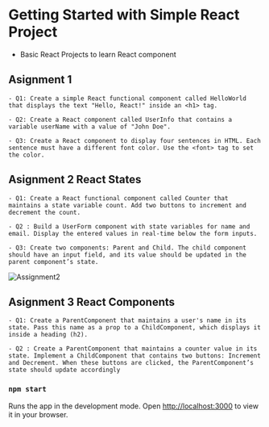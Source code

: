 # Getting Started with Simple React Project

- Basic React Projects to learn React component 


## Asignment 1 

    - Q1: Create a simple React functional component called HelloWorld that displays the text "Hello, React!" inside an <h1> tag.

    - Q2: Create a React component called UserInfo that contains a variable userName with a value of "John Doe".

    - Q3: Create a React component to display four sentences in HTML. Each sentence must have a different font color. Use the <font> tag to set the color.


## Asignment 2 React States
    - Q1: Create a React functional component called Counter that maintains a state variable count. Add two buttons to increment and decrement the count. 

    - Q2 : Build a UserForm component with state variables for name and email. Display the entered values in real-time below the form inputs. 
    
    - Q3: Create two components: Parent and Child. The child component should have an input field, and its value should be updated in the parent component’s state.

![Assignment2](https://github.com/chandradeepkumarraj/react/assignment_2/assignment_2.png)

## Asignment 3 React Components
    - Q1: Create a ParentComponent that maintains a user's name in its state. Pass this name as a prop to a ChildComponent, which displays it inside a heading (h2). 

    - Q2 : Create a ParentComponent that maintains a counter value in its state. Implement a ChildComponent that contains two buttons: Increment and Decrement. When these buttons are clicked, the ParentComponent’s state should update accordingly










### `npm start`

Runs the app in the development mode.
Open [http://localhost:3000](http://localhost:3000) to view it in your browser.



